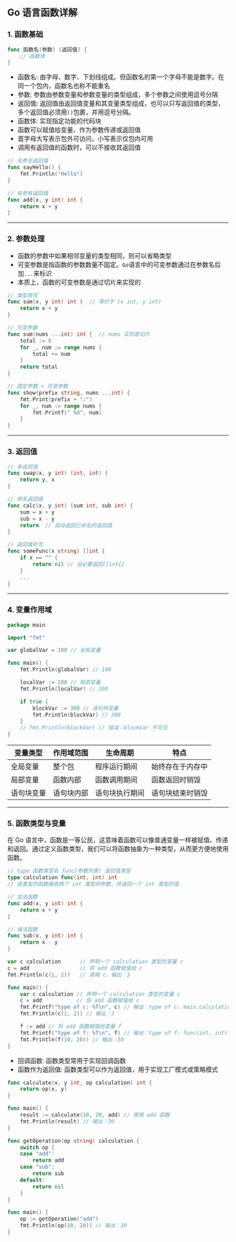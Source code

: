 ## Go 语言函数详解

### 1. 函数基础

```go
func 函数名(参数) (返回值) {
    // 函数体
}
```
- 函数名: 由字母、数字、下划线组成。但函数名的第一个字母不能是数字。在同一个包内，函数名也称不能重名
- 参数: 参数由参数变量和参数变量的类型组成，多个参数之间使用逗号分隔
- 返回值: 返回值由返回值变量和其变量类型组成，也可以只写返回值的类型，多个返回值必须用`()`包裹，并用逗号分隔。
- 函数体: 实现指定功能的代码块
- 函数可以赋值给变量、作为参数传递或返回值
- 首字母大写表示包外可访问，小写表示仅包内可用
- 调用有返回值的函数时，可以不接收其返回值

```go
// 无参无返回值
func sayHello() {
    fmt.Println("Hello")
}

// 有参有返回值
func add(x, y int) int {
    return x + y
}
```
---

### 2. 参数处理
- 函数的参数中如果相邻变量的类型相同，则可以省略类型
- 可变参数是指函数的参数数量不固定。`Go`语言中的可变参数通过在参数名后加`...`来标识
- 本质上，函数的可变参数是通过切片来实现的

```go
// 类型简写
func sum(x, y int) int {  // 等价于 (x int, y int)
    return x + y
}

// 可变参数
func sum(nums ...int) int {  // nums 实际是切片
    total := 0
    for _, num := range nums {
        total += num
    }
    return total
}

// 固定参数 + 可变参数
func show(prefix string, nums ...int) {
    fmt.Print(prefix + ":")
    for _, num := range nums {
        fmt.Printf(" %d", num)
    }
}
```
---
### 3. 返回值
```go
// 多返回值
func swap(x, y int) (int, int) {
    return y, x
}

// 命名返回值
func calc(x, y int) (sum int, sub int) {
    sum = x + y
    sub = x - y
    return  // 自动返回已命名的返回值
}

// 返回值补充
func someFunc(x string) []int {
	if x == "" {
		return nil // 没必要返回[]int{}
	}
	...
}
```
---
### 4. 变量作用域

```go
package main

import "fmt"

var globalVar = 100 // 全局变量

func main() {
    fmt.Println(globalVar) // 100

    localVar := 200 // 局部变量
    fmt.Println(localVar) // 200

    if true {
        blockVar := 300 // 语句块变量
        fmt.Println(blockVar) // 300
    }
    // fmt.Println(blockVar) // 错误：blockVar 不可见
}
```
| 变量类型     | 作用域范围   | 生命周期         | 特点                                   |
|--------------|--------------|------------------|----------------------------------------|
| 全局变量     | 整个包       | 程序运行期间     | 始终存在于内存中                       |
| 局部变量     | 函数内部     | 函数调用期间     | 函数返回时销毁                         |
| 语句块变量   | 语句块内部   | 语句块执行期间   | 语句块结束时销毁                       |
---

### 5. 函数类型与变量
在 Go 语言中，函数是一等公民，这意味着函数可以像普通变量一样被赋值、传递和返回。通过定义函数类型，我们可以将函数抽象为一种类型，从而更方便地使用函数。
```go
// type 函数类型名 func(参数列表) 返回值类型
type calculation func(int, int) int
// 该类型的函数接收两个 int 类型的参数，并返回一个 int 类型的值

// 加法函数
func add(x, y int) int {
    return x + y
}

// 减法函数
func sub(x, y int) int {
    return x - y
}

var c calculation      // 声明一个 calculation 类型的变量 c
c = add                // 将 add 函数赋值给 c
fmt.Println(c(1, 2))   // 调用 c，输出：3

func main() {
    var c calculation // 声明一个 calculation 类型的变量 c
    c = add           // 将 add 函数赋值给 c
    fmt.Printf("type of c: %T\n", c) // 输出：type of c: main.calculation
    fmt.Println(c(1, 2)) // 输出：3

    f := add // 将 add 函数赋值给变量 f
    fmt.Printf("type of f: %T\n", f) // 输出：type of f: func(int, int) int
    fmt.Println(f(10, 20)) // 输出：30
}
```

- 回调函数: 函数类型常用于实现回调函数
- 函数作为返回值: 函数类型可以作为返回值，用于实现工厂模式或策略模式


```go
func calculate(x, y int, op calculation) int {
    return op(x, y)
}

func main() {
    result := calculate(10, 20, add) // 使用 add 函数
    fmt.Println(result) // 输出：30
}

func getOperation(op string) calculation {
    switch op {
    case "add":
        return add
    case "sub":
        return sub
    default:
        return nil
    }
}

func main() {
    op := getOperation("add")
    fmt.Println(op(10, 20)) // 输出：30
}
```

